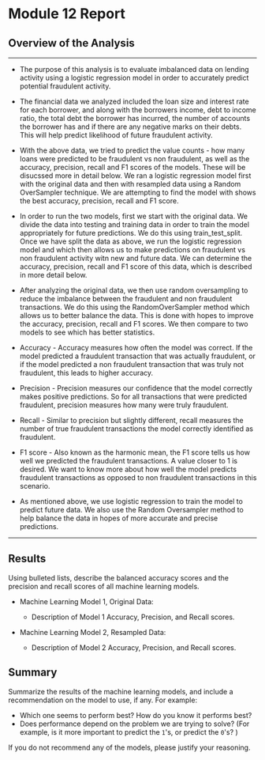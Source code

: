 # Module 12 Report

## Overview of the Analysis

---

* The purpose of this analysis is to evaluate imbalanced data on lending activity using a logistic regression model in order to accurately predict potential fraudulent activity.

* The financial data we analyzed included the loan size and interest rate for each borrower, and along with the borrowers income, debt to income ratio, the total debt the borrower has incurred, the number of accounts the borrower has and if there are any negative marks on their debts. This will help predict likelihood of future fraudulent activity.

* With the above data, we tried to predict the value counts - how many loans were predicted to be fraudulent vs non fraudulent, as well as the accuracy, precision, recall and F1 scores of the models. These will be disucssed more in detail below.  We ran a logistic regression model first with the original data and then with resampled data using a Random OverSampler technique. We are attempting to find the model with shows the best accuracy, precision, recall and F1 score.

* In order to run the two models, first we start with the original data. We divide the data into testing and training data in order to train the model appropriately for future predictions. We do this using train_test_split. Once we have split the data as above, we run the logistic regression model and which then allows us to make predictions on fraudulent vs non fraudulent activity witn new and future data. We can determine the accuracy, precision, recall and F1 score of this data, which is described in more detail below. 

* After analyzing the original data, we then use random oversampling to reduce the imbalance between the fraudulent and non fraudulent transactions. We do this using the RandomOverSampler method which allows us to better balance the data. This is done with hopes to improve the accuracy, precision, recall and F1 scores. We then compare to two models to see which has better statistics.

* Accuracy - Accuracy measures how often the model was correct. If the model predicted a fraudulent transaction that was actually fraudulent, or if the model predicted a non fraudulent transaction that was truly not fraudulent, this leads to higher accuracy.

* Precision - Precision measures our confidence that the model correctly makes positive predictions. So for all transactions that were predicted fraudulent, precision measures how many were truly fraudulent.

* Recall - Similar to precision but slightly different, recall measures the number of true fraudulent transactions the model correctly identified as fraudulent.

* F1 score - Also known as the harmonic mean, the F1 score tells us how well we predicted the fraudulent transactions. A value closer to 1 is desired. We want to know more about how well the model predicts fraudulent transactions as opposed to non fraudulent transactions in this scenario.

* As mentioned above, we use logistic regression to train the model to predict future data. We also use the Random Oversampler method to help balance the data in hopes of more accurate and precise predictions.

---

## Results

Using bulleted lists, describe the balanced accuracy scores and the precision and recall scores of all machine learning models.

* Machine Learning Model 1, Original Data:
  * Description of Model 1 Accuracy, Precision, and Recall scores.



* Machine Learning Model 2, Resampled Data:
  * Description of Model 2 Accuracy, Precision, and Recall scores.

## Summary

Summarize the results of the machine learning models, and include a recommendation on the model to use, if any. For example:
* Which one seems to perform best? How do you know it performs best?
* Does performance depend on the problem we are trying to solve? (For example, is it more important to predict the `1`'s, or predict the `0`'s? )

If you do not recommend any of the models, please justify your reasoning.
